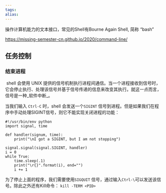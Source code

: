 ```yaml
---
tags: 
alias:
---
```


操作计算机能力的文本接口，常见的Shell有Bourne Again Shell, 简称 “bash”

https://missing-semester-cn.github.io/2020/command-line/
## 任务控制

### 结束进程

 shell 会使用 UNIX 提供的信号机制执行进程间通信。当一个进程接收到信号时，它会停止执行、处理该信号并基于信号传递的信息来改变其执行。就这一点而言，信号是一种_软件中断_。

当我们输入 `Ctrl-C` 时，shell 会发送一个`SIGINT` 信号到进程。但是如果我们在程序中手动处理SIGINT信号，则它不能实现关闭进程的功能：

```
#!/usr/bin/env python
import signal, time

def handler(signum, time):
    print("\nI got a SIGINT, but I am not stopping")

signal.signal(signal.SIGINT, handler)
i = 0
while True:
    time.sleep(.1)
    print("\r{}".format(i), end="")
    i += 1
```

为了停止上面的程序，我们需要使用`SIGQUIT` 信号，通过输入`Ctrl-\`可以发送该信号。除此之外还有Kill命令： `kill -TERM <PID>`

